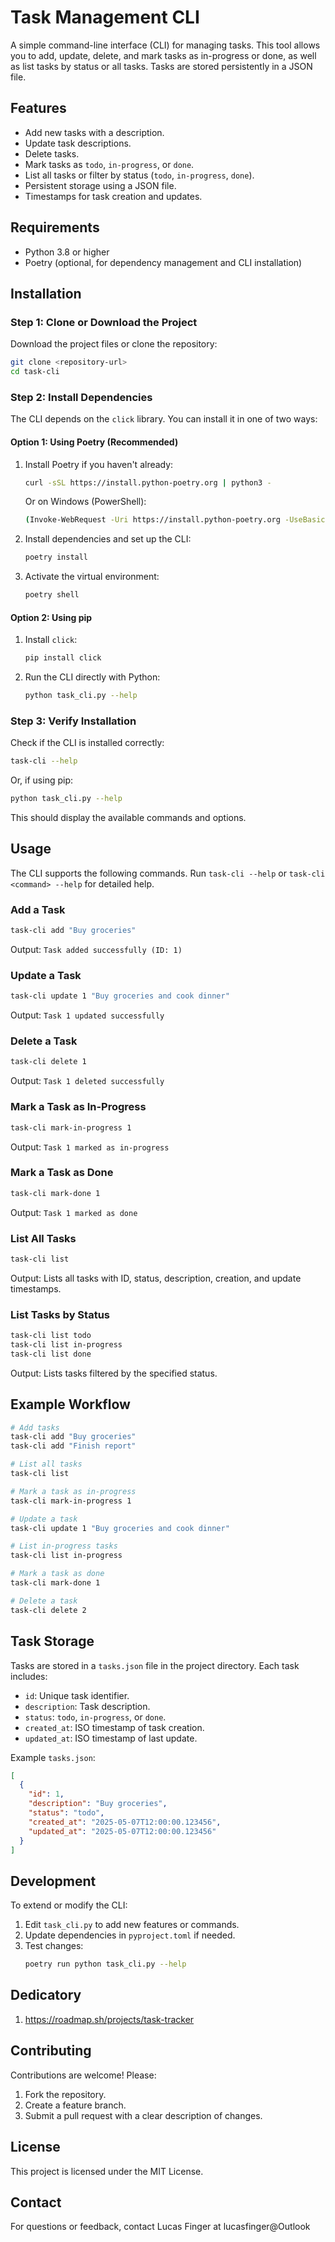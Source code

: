 # Task Management CLI

A simple command-line interface (CLI) for managing tasks. This tool allows you to add, update, delete, and mark tasks as in-progress or done, as well as list tasks by status or all tasks. Tasks are stored persistently in a JSON file.

## Features
- Add new tasks with a description.
- Update task descriptions.
- Delete tasks.
- Mark tasks as `todo`, `in-progress`, or `done`.
- List all tasks or filter by status (`todo`, `in-progress`, `done`).
- Persistent storage using a JSON file.
- Timestamps for task creation and updates.

## Requirements
- Python 3.8 or higher
- Poetry (optional, for dependency management and CLI installation)

## Installation

### Step 1: Clone or Download the Project
Download the project files or clone the repository:
```bash
git clone <repository-url>
cd task-cli
```

### Step 2: Install Dependencies
The CLI depends on the `click` library. You can install it in one of two ways:

#### Option 1: Using Poetry (Recommended)
1. Install Poetry if you haven't already:
   ```bash
   curl -sSL https://install.python-poetry.org | python3 -
   ```
   Or on Windows (PowerShell):
   ```bash
   (Invoke-WebRequest -Uri https://install.python-poetry.org -UseBasicParsing).Content | python -
   ```

2. Install dependencies and set up the CLI:
   ```bash
   poetry install
   ```

3. Activate the virtual environment:
   ```bash
   poetry shell
   ```

#### Option 2: Using pip
1. Install `click`:
   ```bash
   pip install click
   ```

2. Run the CLI directly with Python:
   ```bash
   python task_cli.py --help
   ```

### Step 3: Verify Installation
Check if the CLI is installed correctly:
```bash
task-cli --help
```
Or, if using pip:
```bash
python task_cli.py --help
```

This should display the available commands and options.

## Usage
The CLI supports the following commands. Run `task-cli --help` or `task-cli <command> --help` for detailed help.

### Add a Task
```bash
task-cli add "Buy groceries"
```
Output: `Task added successfully (ID: 1)`

### Update a Task
```bash
task-cli update 1 "Buy groceries and cook dinner"
```
Output: `Task 1 updated successfully`

### Delete a Task
```bash
task-cli delete 1
```
Output: `Task 1 deleted successfully`

### Mark a Task as In-Progress
```bash
task-cli mark-in-progress 1
```
Output: `Task 1 marked as in-progress`

### Mark a Task as Done
```bash
task-cli mark-done 1
```
Output: `Task 1 marked as done`

### List All Tasks
```bash
task-cli list
```
Output: Lists all tasks with ID, status, description, creation, and update timestamps.

### List Tasks by Status
```bash
task-cli list todo
task-cli list in-progress
task-cli list done
```
Output: Lists tasks filtered by the specified status.

## Example Workflow
```bash
# Add tasks
task-cli add "Buy groceries"
task-cli add "Finish report"

# List all tasks
task-cli list

# Mark a task as in-progress
task-cli mark-in-progress 1

# Update a task
task-cli update 1 "Buy groceries and cook dinner"

# List in-progress tasks
task-cli list in-progress

# Mark a task as done
task-cli mark-done 1

# Delete a task
task-cli delete 2
```

## Task Storage
Tasks are stored in a `tasks.json` file in the project directory. Each task includes:
- `id`: Unique task identifier.
- `description`: Task description.
- `status`: `todo`, `in-progress`, or `done`.
- `created_at`: ISO timestamp of task creation.
- `updated_at`: ISO timestamp of last update.

Example `tasks.json`:
```json
[
  {
    "id": 1,
    "description": "Buy groceries",
    "status": "todo",
    "created_at": "2025-05-07T12:00:00.123456",
    "updated_at": "2025-05-07T12:00:00.123456"
  }
]
```

## Development
To extend or modify the CLI:
1. Edit `task_cli.py` to add new features or commands.
2. Update dependencies in `pyproject.toml` if needed.
3. Test changes:
   ```bash
   poetry run python task_cli.py --help
   ```

## Dedicatory
1. https://roadmap.sh/projects/task-tracker

## Contributing
Contributions are welcome! Please:
1. Fork the repository.
2. Create a feature branch.
3. Submit a pull request with a clear description of changes.

## License
This project is licensed under the MIT License.

## Contact
For questions or feedback, contact Lucas Finger at lucasfinger@Outlook
